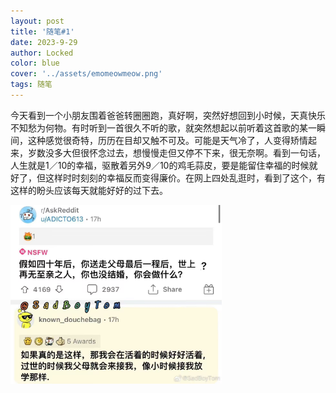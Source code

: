 ```yaml
---
layout: post
title: '随笔#1'
date: 2023-9-29
author: Locked
color: blue
cover: '../assets/emomeowmeow.png'
tags: 随笔
---
```


今天看到一个小朋友围着爸爸转圈圈跑，真好啊，突然好想回到小时候，天真快乐不知愁为何物。有时听到一首很久不听的歌，就突然想起以前听着这首歌的某一瞬间，这种感觉很奇特，历历在目却又触不可及。可能是天气冷了，人变得矫情起来，岁数没多大但很怀念过去，想慢慢走但又停不下来，很无奈啊。看到一句话，人生就是1／10的幸福，驱散着另外9／10的鸡毛蒜皮，要是能留住幸福的时候就好了，但这样时时刻刻的幸福反而变得廉价。在网上四处乱逛时，看到了这个，有这样的盼头应该每天就能好好的过下去。

<img src="..\assets\pass.jpg" style="zoom:33%;" >

